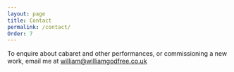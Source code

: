 ```yaml
---
layout: page
title: Contact
permalink: /contact/
Order: 7
---
```


To enquire about cabaret and other performances, or commissioning a new work, email me at <william@williamgodfree.co.uk>
